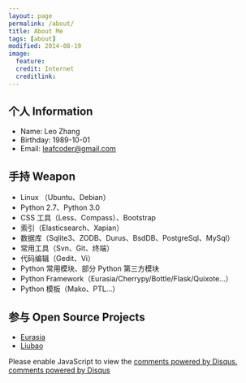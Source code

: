 ```yaml
---
layout: page
permalink: /about/
title: About Me
tags: [about]
modified: 2014-08-19
image:
  feature:
  credit: Internet
  creditlink:
---
```


个人 Information
-----------------------------------
* Name: Leo Zhang
* Birthday: 1989-10-01
* Email: leafcoder@gmail.com

手持 Weapon
--------------
* Linux （Ubuntu、Debian）
* Python 2.7、Python 3.0
* CSS 工具（Less、Compass）、Bootstrap
* 索引（Elasticsearch、Xapian）
* 数据库（Sqlite3、ZODB、Durus、BsdDB、PostgreSql、MySql）
* 常用工具（Svn、Git、终端）
* 代码编辑（Gedit、Vi）
* Python 常用模块、部分 Python 第三方模块
* Python Framework（Eurasia/Cherrypy/Bottle/Flask/Quixote...）
* Python 模板（Mako、PTL...）

参与 Open Source Projects
-------------------------------
* [Eurasia](http://code.google.com/p/eurasia)
* [Liubao](http://code.google.com/p/liubao)

<div id="disqus_thread"></div><!-- /#disqus_thread -->
<!-- / disqus 评论 -->
<script type="text/javascript">
    /* * * CONFIGURATION VARIABLES: EDIT BEFORE PASTING INTO YOUR WEBPAGE * * */
    var disqus_shortname = 'leafcoder'; // required: replace example with your forum shortname

    /* * * DON'T EDIT BELOW THIS LINE * * */
    (function() {
        var dsq = document.createElement('script'); dsq.type = 'text/javascript'; dsq.async = true;
        dsq.src = '//' + disqus_shortname + '.disqus.com/embed.js';
        (document.getElementsByTagName('head')[0] || document.getElementsByTagName('body')[0]).appendChild(dsq);
    })();
</script>
<noscript>Please enable JavaScript to view the <a href="http://disqus.com/?ref_noscript">comments powered by Disqus.</a></noscript>
<a href="http://disqus.com" class="dsq-brlink">comments powered by <span class="logo-disqus">Disqus</span></a>
<!-- disqus 评论 / -->
